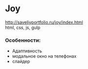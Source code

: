 # Joy
http://saveliyportfolio.ru/joy/index.html  
html, css, js, gulp
### Особенности:
 + Адаптивность
 + модальное окно на телефонах
 + слайдер
